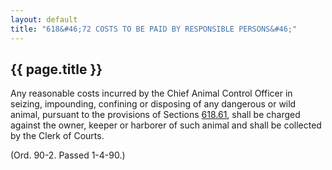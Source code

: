 ```yaml
---
layout: default 
title: "618&#46;72 COSTS TO BE PAID BY RESPONSIBLE PERSONS&#46;"
---
```


{{ page.title }}
----------------

Any reasonable costs incurred by the Chief Animal Control Officer in
seizing, impounding, confining or disposing of any dangerous or wild
animal, pursuant to the provisions of Sections [618.61](2cc602a9.html),
shall be charged against the owner, keeper or harborer of such animal
and shall be collected by the Clerk of Courts.

(Ord. 90-2. Passed 1-4-90.)
